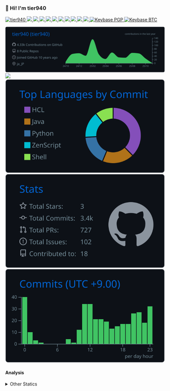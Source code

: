 ### 👋 Hi! I'm tier940

<p align="left"> 
  <a href="https://github.com/tier940/tier940/">
    <img src="https://komarev.com/ghpvc/?username=tier940" alt="tier940" />
  </a>
  <a href="http://twitter.com/tier940">
    <img height="20" src="https://img.shields.io/twitter/follow/tier940?label=Twitter&logo=twitter&style=flat" />
  </a>
  <a href="https://github.com/tier940">
    <img height="20" src="https://img.shields.io/github/followers/tier940?label=follow&logo=github&style=flat" />
  </a>
  <a href="https://www.reddit.com/user/tier940">
    <img height="20" src="https://img.shields.io/reddit/user-karma/combined/tier940?label=Reddit&logo=reddit&style=flat" />
  </a>
  <a href="https://stackoverflow.com/users/17317833/tier940">
    <img height="20" src="https://img.shields.io/stackexchange/stackoverflow/r/17317833?label=StackOverflow&logo=stack-overflow&style=flat" />
  </a>
  <a href="https://zenn.dev/tier940">
    <img height="20" src="https://zenn.badge.nikaera.com/s/tier940/likes" />
  </a>
  <a href="https://zenn.dev/tier940">
    <img height="20" src="https://zenn.badge.nikaera.com/s/tier940/followers" />
  </a>
  <a href="https://zenn.dev/tier940">
    <img height="20" src="https://zenn.badge.nikaera.com/s/tier940/articles" />
  </a>
  <a href="http://qiita.com/tier940">
    <img height="20" src="https://qiita-badge.apiapi.app/s/tier940/posts.svg" />
  </a>
  <a href="http://qiita.com/tier940">
    <img height="20" src="https://qiita-badge.apiapi.app/s/tier940/contributions.svg" />
  </a>
  <a href="https://github.com/tier940/tier940/">
    <img height="20" src="https://github.com/tier940/tier940/actions/workflows/main.yml/badge.svg" />
  </a>
  <a href="https://keybase.io/tier940">
    <img alt="Keybase PGP" src="https://img.shields.io/keybase/pgp/tier940">
  </a>
  <a href="https://keybase.io/tier940">
    <img alt="Keybase BTC" src="https://img.shields.io/keybase/btc/tier940">
  </a>
</p>

[![](https://raw.githubusercontent.com/tier940/tier940/main/profile-summary-card-output/github_dark/0-profile-details.svg)](https://github.com/vn7n24fzkq/github-profile-summary-cards)
[![](https://raw.githubusercontent.com/tier940/tier940/main/profile-summary-card-output/github_dark/1-repos-per-language.svg)](https://github.com/vn7n24fzkq/github-profile-summary-cards) [![](https://raw.githubusercontent.com/tier940/tier940/main/profile-summary-card-output/github_dark/2-most-commit-language.svg)](https://github.com/vn7n24fzkq/github-profile-summary-cards)
[![](https://raw.githubusercontent.com/tier940/tier940/main/profile-summary-card-output/github_dark/3-stats.svg)](https://github.com/vn7n24fzkq/github-profile-summary-cards) [![](https://raw.githubusercontent.com/tier940/tier940/main/profile-summary-card-output/github_dark/4-productive-time.svg)](https://github.com/vn7n24fzkq/github-profile-summary-cards)


#### Analysis
<!-- <img height="150" src="https://github.com/tier940/tier940/blob/master/images/stat.svg" alt="Alternative Text"/> -->

<details>
  <summary>Other Statics</summary>
  <!--START_SECTION:waka-->
![Code Time](http://img.shields.io/badge/Code%20Time-3%2C012%20hrs%2021%20mins-blue)

**🐱 My GitHub Data** 

> 📦 21.4 kB Used in GitHub's Storage 
 > 
> 💼 Opted to Hire
 > 
> 📜 10 Public Repositories 
 > 
> 🔑 1 Private Repositories 
 > 
**I'm an Early 🐤** 

```text
🌞 Morning                1599 commits        ████░░░░░░░░░░░░░░░░░░░░░   15.50 % 
🌆 Daytime                3778 commits        █████████░░░░░░░░░░░░░░░░   36.63 % 
🌃 Evening                3823 commits        █████████░░░░░░░░░░░░░░░░   37.07 % 
🌙 Night                  1113 commits        ███░░░░░░░░░░░░░░░░░░░░░░   10.79 % 
```
📅 **I'm Most Productive on Saturday** 

```text
Monday                   1017 commits        ██░░░░░░░░░░░░░░░░░░░░░░░   09.86 % 
Tuesday                  1803 commits        ████░░░░░░░░░░░░░░░░░░░░░   17.48 % 
Wednesday                1171 commits        ███░░░░░░░░░░░░░░░░░░░░░░   11.35 % 
Thursday                 1197 commits        ███░░░░░░░░░░░░░░░░░░░░░░   11.61 % 
Friday                   1318 commits        ███░░░░░░░░░░░░░░░░░░░░░░   12.78 % 
Saturday                 2002 commits        █████░░░░░░░░░░░░░░░░░░░░   19.41 % 
Sunday                   1805 commits        ████░░░░░░░░░░░░░░░░░░░░░   17.50 % 
```


📊 **This Week I Spent My Time On** 

```text
🕑︎ Time Zone: Asia/Tokyo

💬 Programming Languages: 
Java                     12 hrs 12 mins      █████████████████░░░░░░░░   69.77 % 
JSON                     1 hr 9 mins         ██░░░░░░░░░░░░░░░░░░░░░░░   06.59 % 
Ruby                     51 mins             █░░░░░░░░░░░░░░░░░░░░░░░░   04.89 % 
Other                    45 mins             █░░░░░░░░░░░░░░░░░░░░░░░░   04.37 % 
Markdown                 32 mins             █░░░░░░░░░░░░░░░░░░░░░░░░   03.10 % 

🔥 Editors: 
IntelliJ                 13 hrs 41 mins      ████████████████████░░░░░   78.25 % 
VS Code                  3 hrs 48 mins       █████░░░░░░░░░░░░░░░░░░░░   21.75 % 

💻 Operating System: 
Windows                  17 hrs 30 mins      █████████████████████████   100.00 % 
```

**I Mostly Code in Java** 

```text
Java                     12 repos            ███████████░░░░░░░░░░░░░░   44.44 % 
ZenScript                3 repos             ███░░░░░░░░░░░░░░░░░░░░░░   11.11 % 
HTML                     2 repos             ██░░░░░░░░░░░░░░░░░░░░░░░   07.41 % 
HCL                      2 repos             ██░░░░░░░░░░░░░░░░░░░░░░░   07.41 % 
Dockerfile               1 repo              █░░░░░░░░░░░░░░░░░░░░░░░░   03.70 % 
```



**Timeline**

![Lines of Code chart](https://raw.githubusercontent.com/tier940/tier940/main/assets/bar_graph.png)


 Last Updated on 29/12/2023 01:09:41 UTC
<!--END_SECTION:waka-->
</details>
